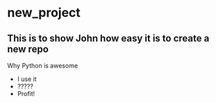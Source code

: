 # new_project

## This is to show John how easy it is to create a new repo

Why Python is awesome
- I use it
- ?????
- Profit!
